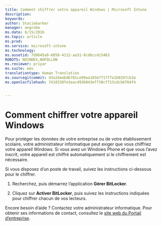 ```yaml
---
title: Comment chiffrer votre appareil Windows | Microsoft Intune
description: 
keywords: 
author: Staciebarker
manager: angrobe
ms.date: 6/15/2016
ms.topic: article
ms.prod: 
ms.service: microsoft-intune
ms.technology: 
ms.assetid: 7d9645a9-6058-4112-aa31-8cdbccdc5463
ROBOTS: NOINDEX,NOFOLLOW
ms.reviewer: priyar
ms.suite: ems
translationtype: Human Translation
ms.sourcegitcommit: d3a2daebdb781ce99aa103e7717ffa1b0297cb3a
ms.openlocfilehash: 7418330fe3eac4936843eff38cf713cdcb6f64f4


---
```


# Comment chiffrer votre appareil Windows

Pour protéger les données de votre entreprise ou de votre établissement scolaire, votre administrateur informatique peut exiger que vous chiffriez votre appareil Windows. Si vous avez un Windows Phone et que vous l’avez inscrit, votre appareil est chiffré automatiquement si le chiffrement est nécessaire.

Si vous disposez d’un poste de travail, suivez les instructions ci-dessous pour le chiffrer.

1.  Recherchez, puis démarrez l’application **Gérer BitLocker**.

2.  Cliquez sur **Activer BitLocker**, puis suivez les instructions indiquées pour chiffrer chacun de vos lecteurs.

Encore besoin d’aide ? Contactez votre administrateur informatique. Pour obtenir ses informations de contact, consultez le [site web du Portail d’entreprise](http://portal.manage.microsoft.com).



<!--HONumber=Aug16_HO4-->


